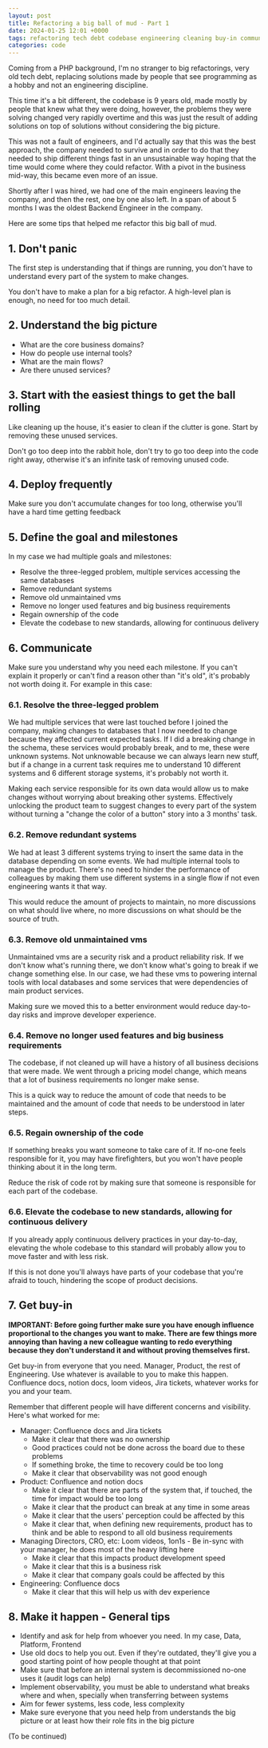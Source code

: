 ```yaml
---
layout: post
title: Refactoring a big ball of mud - Part 1
date: 2024-01-25 12:01 +0000
tags: refactoring tech debt codebase engineering cleaning buy-in communication risk
categories: code
---
```


Coming from a PHP background, I'm no stranger to big refactorings, very old tech debt, replacing solutions made by people that see programming as a hobby and not an engineering discipline.

This time it's a bit different, the codebase is 9 years old, made mostly by people that knew what they were doing, however, the problems they were solving changed very rapidly overtime and this was just the result of adding solutions on top of solutions without considering the big picture.

This was not a fault of engineers, and I'd actually say that this was the best approach, the company needed to survive and in order to do that they needed to ship different things fast in an unsustainable way hoping that the time would come where they could refactor. With a pivot in the business mid-way, this became even more of an issue.

Shortly after I was hired, we had one of the main engineers leaving the company, and then the rest, one by one also left. In a span of about 5 months I was the oldest Backend Engineer in the company.

Here are some tips that helped me refactor this big ball of mud.

## 1. Don't panic

The first step is understanding that if things are running, you don't have to understand every part of the system to make changes.

You don't have to make a plan for a big refactor. A high-level plan is enough, no need for too much detail.

## 2. Understand the big picture

* What are the core business domains?
* How do people use internal tools?
* What are the main flows?
* Are there unused services?

## 3. Start with the easiest things to get the ball rolling

Like cleaning up the house, it's easier to clean if the clutter is gone. Start by removing these unused services.

Don't go too deep into the rabbit hole, don't try to go too deep into the code right away, otherwise it's an infinite task of removing unused code.

## 4. Deploy frequently

Make sure you don't accumulate changes for too long, otherwise you'll have a hard time getting feedback

## 5. Define the goal and milestones

In my case we had multiple goals and milestones:

* Resolve the three-legged problem, multiple services accessing the same databases
* Remove redundant systems
* Remove old unmaintained vms
* Remove no longer used features and big business requirements
* Regain ownership of the code
* Elevate the codebase to new standards, allowing for continuous delivery

## 6. Communicate

Make sure you understand why you need each milestone. If you can't explain it properly or can't find a reason other than "it's old", it's probably not worth doing it. For example in this case:

### 6.1. Resolve the three-legged problem

We had multiple services that were last touched before I joined the company, making changes to databases that I now needed to change because they affected current expected tasks.
If I did a breaking change in the schema, these services would probably break, and to me, these were unknown systems. Not unknowable because we can always learn new stuff, but if a change in a current task requires me to understand 10 different systems and 6 different storage systems, it's probably not worth it.

Making each service responsible for its own data would allow us to make changes without worrying about breaking other systems. Effectively unlocking the product team to suggest changes to every part of the system without turning a "change the color of a button" story into a 3 months' task.

### 6.2. Remove redundant systems

We had at least 3 different systems trying to insert the same data in the database depending on some events. We had multiple internal tools to manage the product.
There's no need to hinder the performance of colleagues by making them use different systems in a single flow if not even engineering wants it that way.

This would reduce the amount of projects to maintain, no more discussions on what should live where, no more discussions on what should be the source of truth.

### 6.3. Remove old unmaintained vms

Unmaintained vms are a security risk and a product reliability risk. If we don't know what's running there, we don't know what's going to break if we change something else.
In our case, we had these vms to powering internal tools with local databases and some services that were dependencies of main product services.

Making sure we moved this to a better environment would reduce day-to-day risks and improve developer experience.

### 6.4. Remove no longer used features and big business requirements

The codebase, if not cleaned up will have a history of all business decisions that were made. We went through a pricing model change, which means that a lot of business requirements no longer make sense.

This is a quick way to reduce the amount of code that needs to be maintained and the amount of code that needs to be understood in later steps.

### 6.5. Regain ownership of the code

If something breaks you want someone to take care of it. If no-one feels responsible for it, you may have firefighters, but you won't have people thinking about it in the long term.

Reduce the risk of code rot by making sure that someone is responsible for each part of the codebase.

### 6.6. Elevate the codebase to new standards, allowing for continuous delivery

If you already apply continuous delivery practices in your day-to-day, elevating the whole codebase to this standard will probably allow you to move faster and with less risk.

If this is not done you'll always have parts of your codebase that you're afraid to touch, hindering the scope of product decisions.


## 7. Get buy-in

**IMPORTANT: Before going further make sure you have enough influence proportional to the changes you want to make. There are few things more annoying than having a new colleague wanting to redo everything because they don't understand it and without proving themselves first.**

Get buy-in from everyone that you need. Manager, Product, the rest of Engineering. Use whatever is available to you to make this happen.
Confluence docs, notion docs, loom videos, Jira tickets, whatever works for you and your team.

Remember that different people will have different concerns and visibility. Here's what worked for me:

* Manager: Confluence docs and Jira tickets
  * Make it clear that there was no ownership
  * Good practices could not be done across the board due to these problems
  * If something broke, the time to recovery could be too long
  * Make it clear that observability was not good enough
* Product: Confluence and notion docs
  * Make it clear that there are parts of the system that, if touched, the time for impact would be too long
  * Make it clear that the product can break at any time in some areas
  * Make it clear that the users' perception could be affected by this
  * Make it clear that, when defining new requirements, product has to think and be able to respond to all old business requirements
* Managing Directors, CRO, etc: Loom videos, 1on1s - Be in-sync with your manager, he does most of the heavy lifting here
  * Make it clear that this impacts product development speed
  * Make it clear that this is a business risk
  * Make it clear that company goals could be affected by this
* Engineering: Confluence docs
  * Make it clear that this will help us with dev experience

## 8. Make it happen - General tips

* Identify and ask for help from whoever you need. In my case, Data, Platform, Frontend
* Use old docs to help you out. Even if they're outdated, they'll give you a good starting point of how people thought at that point
* Make sure that before an internal system is decommissioned no-one uses it (audit logs can help)
* Implement observability, you must be able to understand what breaks where and when, specially when transferring between systems
* Aim for fewer systems, less code, less complexity
* Make sure everyone that you need help from understands the big picture or at least how their role fits in the big picture

(To be continued)
